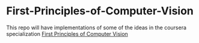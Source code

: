 # First-Principles-of-Computer-Vision
This repo will have implementations of some of the ideas in the coursera specialization [First Principles of Computer Vision](https://www.coursera.org/specializations/firstprinciplesofcomputervision "specialization Homepage")

